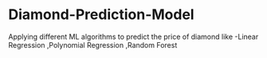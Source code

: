 # Diamond-Prediction-Model
Applying different ML algorithms to predict the price of diamond like -Linear Regression ,Polynomial Regression ,Random Forest
